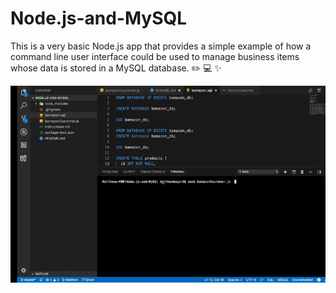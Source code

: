 # Node.js-and-MySQL

This is a very basic Node.js app that provides a simple example of how a command line user interface could be used to manage business items whose data is stored in a MySQL database. :pencil2: :computer: :sparkles:

<img src="https://github.com/BogieBogard/Node.js-and-MySQL/blob/master/assets/README.gif" alt="demo.GIF">
